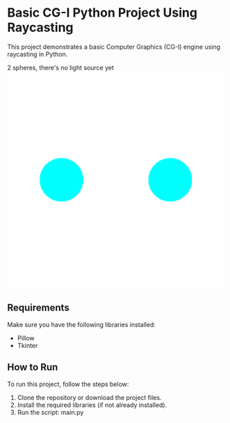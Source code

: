 Basic CG-I Python Project Using Raycasting
=========================================

This project demonstrates a basic Computer Graphics (CG-I) engine using raycasting in Python. 

2 spheres, there's no light source yet
![Demonstration image](canvas1.png)

Requirements
------------
Make sure you have the following libraries installed:

- Pillow
- Tkinter

  
How to Run
-----------
To run this project, follow the steps below:

1. Clone the repository or download the project files.
2. Install the required libraries (if not already installed).
3. Run the script: main.py




